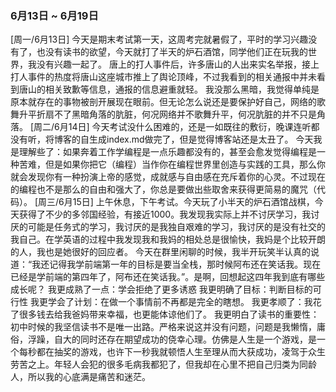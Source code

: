### 6月13日 ~ 6月19日

[周一/6月13日]
今天是期末考试第一天，这周考完就暑假了，平时的学习兴趣没有了，也没有读书的欲望，今天就打了半天的炉石酒馆，同学他们正在玩我的世界，我没有兴趣一起了。
唐上的打人事件后，许多唐山的人出来实名举报，接上打人事件的热度将唐山这座城市推上了舆论顶峰，不过我看到的相关通报中并未看到唐山的相关致歉等信息，通报的信息避重就轻。
我没那么黑暗，我觉得单纯是原本就存在的事物被剖开展现在眼前。但无论怎么说还是要保护好自己，网络的歌舞升平折扇不了黑暗角落的肮脏，何况网络并不歌舞升平，何况肮脏的并不只是角落。
[周二/6月14日]
今天考试没什么困难的，还是一如既往的敷衍，晚课连听都没有听，将博客的自生成index.md做完了，但是觉得博客站还是太丑了。
今天我是理解些了：如果奔着工作学编程是一点乐趣都没有的，甚至会愈发觉得编程是一种苦难，但是如果你把它（编程）当作你在编程世界里创造与实践的工具，那么你就会发现你有一种扮演上帝的感觉，成就感与自由感在充斥着你的心灵。不过现在的编程也不是那么的自由和强大了，你总是要做出些取舍来获得更简易的魔咒（代码）。
[周三/6月15日]
上午休息，下午考试。今天玩了小半天的炉石酒馆战棋，今天获得了不少的多邻国经验，有接近1000。我发现我实际上并不讨厌学习，我讨厌的可能是任务式的学习，我讨厌的是我独自艰难的学习，我讨厌的是没有社交的我自己。在学英语的过程中我发现我和我妈的相处总是很愉快，我妈是个比较开朗的人，我也是她很好的回应者。
今天在群里闲聊的时候，我半开玩笑半认真的说道：“我还记得我学前端第一年的目标是要当全栈，那时候阿布还在笑话我。现在已经是学前端的第四年了，阿布还在笑话我。”。是啊，回想起这四年我到底有哪些成长呢？
我更成熟了一点：学会拒绝了更多诱惑
我更明确了目标：判断目标的可行性
我更学会了计划：在做一个事情前不再都是完全的瞎想。
我更孝顺了：我花了很多钱去给我爸妈带来幸福，也更能体谅他们了。
我更明白了读书的重要性：初中时候的我坚信读书不是唯一出路。严格来说这并没有问题，问题是我懒惰，庸俗，浮躁，自大的同时还存在期望成功的侥幸心理。仿佛是人生是一个游戏，是一个每秒都在抽奖的游戏，也许下一秒我就顿悟人生至理从而大获成功，凌驾于众生劳苦之上。年轻人会犯的很多毛病我都犯了，但我却在心里不把自己归类为同龄人，所以我的心底满是痛苦和迷茫。
